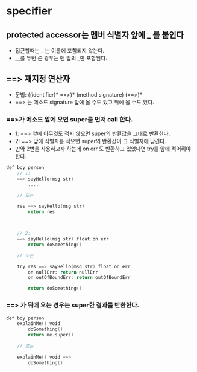 # specifier

## protected accessor는 멤버 식별자 앞에 _ 를 붙인다

* 접근할때는 _ 는 이름에 포함되지 않는다.
* __를 두번 쓴 경우는 맨 앞의 _만 포함된다.

## ==> 재지정 연산자

* 문법:
    ((identifier)* ==>)* (method signature) (==>)*
* ==> 는 메소드 signature 앞에 올 수도 있고 뒤에 올 수도 있다.

### ==>가 메소드 앞에 오면 super를 먼저 call 한다.

* 1: ==> 앞에 아무것도 적지 않으면 super의 반환값을 그대로 반환한다.
* 2: ==> 앞에 식별자를 적으면 super의 반환값이 그 식별자에 담긴다.
* 만약 2번을 사용하고자 하는데 on err 도 반환하고 있었다면 try를 앞에 적어줘야 한다.

```go
def boy person
    // 1:
    ==> sayHello(msg str)
        ....

    // 또는

    res ==> sayHello(msg str)
        return res



    // 2:
    ==> sayHello(msg str) float on err
        return doSomething()

    // 또는

    try res ==> sayHello(msg str) float on err
        on nullErr: return nullErr
        on outOfBoundErr: return outOfBoundErr

        return doSomething()
```


### ==> 가 뒤에 오는 경우는 super한 결과를 반환한다.

```go
def boy person
    explainMe() void
        doSomething()
        return me.super()
  
    // 또는 

    explainMe() void ==>
        doSomething()
 ```
